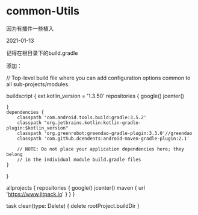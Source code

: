 # common-Utils
因为有插件一些植入

2021-01-13

记得在根目录下的build.gradle

添加：


// Top-level build file where you can add configuration options common to all sub-projects/modules.

buildscript {
    ext.kotlin_version = '1.3.50'
    repositories {
        google()
        jcenter()

    }
    dependencies {
        classpath 'com.android.tools.build:gradle:3.5.2'
        classpath "org.jetbrains.kotlin:kotlin-gradle-plugin:$kotlin_version"
        classpath 'org.greenrobot:greendao-gradle-plugin:3.3.0'//greendao
        classpath 'com.github.dcendents:android-maven-gradle-plugin:2.1'

        // NOTE: Do not place your application dependencies here; they belong
        // in the individual module build.gradle files
    }
}

allprojects {
    repositories {
        google()
        jcenter()
        maven { url 'https://www.jitpack.io' }
    }
}

task clean(type: Delete) {
    delete rootProject.buildDir
}
